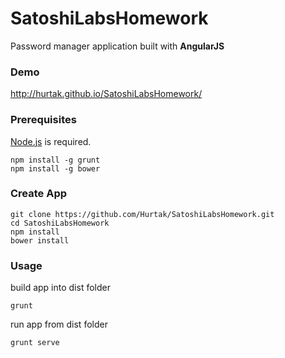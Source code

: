 SatoshiLabsHomework
===================

Password manager application built with <b>AngularJS</b>

### Demo

http://hurtak.github.io/SatoshiLabsHomework/

### Prerequisites

[Node.js](http://nodejs.org) is required.
```
npm install -g grunt
npm install -g bower
```

### Create App

```
git clone https://github.com/Hurtak/SatoshiLabsHomework.git
cd SatoshiLabsHomework
npm install
bower install
```

### Usage

build app into dist folder

```
grunt
```

run app from dist folder

```
grunt serve
```